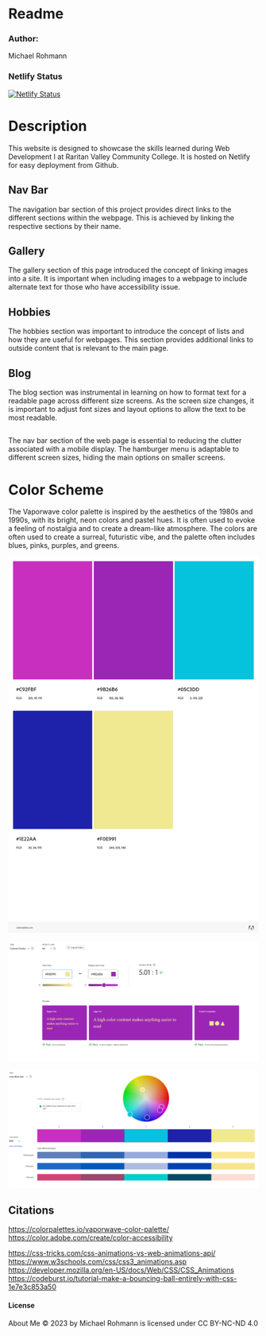 # Readme
### Author:
Michael Rohmann 

### Netlify Status
[![Netlify Status](https://api.netlify.com/api/v1/badges/78033adc-b858-46e3-8809-6bf9edaab269/deploy-status)](https://app.netlify.com/sites/mrohmann/deploys)

# Description
This website is designed to showcase the skills learned during Web Development I at Raritan Valley Community College. It is hosted on Netlify for easy deployment from Github.

  ## Nav Bar
The navigation bar section of this project provides direct links to the different sections within the webpage. This is achieved by linking the respective sections by their name.

  ## Gallery
The gallery section of this page introduced the concept of linking images into a site. It is important when including images to a webpage to include alternate text for those who have accessibility issue.

  ## Hobbies
The hobbies section was important to introduce the concept of  lists and how they are useful for webpages. This section provides additional links to outside content that is relevant to the main page.

  ## Blog
The blog section was instrumental in learning on how to format text for a readable page across different size screens. As the screen size changes, it is important to adjust font sizes and layout options to allow the text to be most readable. 
##
The nav bar section of the web page is essential to reducing the clutter associated with a mobile display. The hamburger menu is adaptable to different screen sizes, hiding the main options on smaller screens. 

# Color Scheme
The Vaporwave color palette is inspired by the aesthetics of the 1980s and 1990s, with its bright, neon colors and pastel hues. It is often used to evoke a feeling of nostalgia and to create a dream-like atmosphere. The colors are often used to create a surreal, futuristic vibe, and the palette often includes blues, pinks, purples, and greens.

![color palette](https://github.com/RVCC-IDMX/about-me-mrohmann/blob/8b1e9c55bda4bc97f9bc377bf1cd5a71d8702490/assets/img/AdobeColor-My%20Color%20Theme.jpeg)

![Contrast Checker Score](https://github.com/RVCC-IDMX/about-me-mrohmann/blob/cb954d92bc09282b97c9a1e5d791a00eff645a29/assets/img/ContrastTest.PNG)

![Color Blind Safe Score](https://github.com/RVCC-IDMX/about-me-mrohmann/blob/cb954d92bc09282b97c9a1e5d791a00eff645a29/assets/img/ColorBlindTest.PNG)

## Citations
https://colorpalettes.io/vaporwave-color-palette/
https://color.adobe.com/create/color-accessibility

https://css-tricks.com/css-animations-vs-web-animations-api/
https://www.w3schools.com/css/css3_animations.asp
https://developer.mozilla.org/en-US/docs/Web/CSS/CSS_Animations
https://codeburst.io/tutorial-make-a-bouncing-ball-entirely-with-css-1e7e3c853a50

#### License
About Me © 2023 by Michael Rohmann is licensed under CC BY-NC-ND 4.0 
